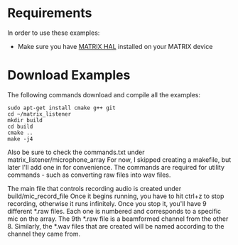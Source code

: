 # Requirements
In order to use these examples:
- Make sure you have 
[MATRIX HAL](https://matrix-io.github.io/matrix-documentation/matrix-hal/overview/) installed on your MATRIX device

# Download Examples
The following commands download and compile all the examples:

```language-cpp
sudo apt-get install cmake g++ git
cd ~/matrix_listener
mkdir build
cd build
cmake ..
make -j4
```

Also be sure to check the commands.txt under matrix_listener/microphone_array
For now, I skipped creating a makefile, but later I'll add one in for convenience.
The commands are required for utility commands - such as converting raw files into wav files.

The main file that controls recording audio is created under build/mic_record_file
Once it begins running, you have to hit ctrl+z to stop recording, otherwise it runs infinitely.
Once you stop it, you'll have 9 different *.raw files.  Each one is numbered and corresponds to 
a specific mic on the array.  The 9th *.raw file is a beamformed channel from the other 8.
Similarly, the *.wav files that are created will be named according to the channel they came from. 
